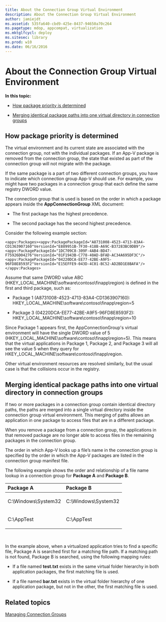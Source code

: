 ```yaml
---
title: About the Connection Group Virtual Environment
description: About the Connection Group Virtual Environment
author: jamiejdt
ms.assetid: 535fa640-cbd9-425e-8437-94650a70c264
ms.pagetype: mdop, appcompat, virtualization
ms.mktglfcycl: deploy
ms.sitesec: library
ms.prod: w10
ms.date: 06/16/2016
---
```



# About the Connection Group Virtual Environment


**In this topic:**

-   [How package priority is determined](#bkmk-pkg-priority-deter)

-   [Merging identical package paths into one virtual directory in connection groups](#bkmk-merged-root-ve-exp)

## <a href="" id="bkmk-pkg-priority-deter"></a>How package priority is determined


The virtual environment and its current state are associated with the connection group, not with the individual packages. If an App-V package is removed from the connection group, the state that existed as part of the connection group will not migrate with the package.

If the same package is a part of two different connection groups, you have to indicate which connection group App-V should use. For example, you might have two packages in a connection group that each define the same registry DWORD value.

The connection group that is used is based on the order in which a package appears inside the **AppConnectionGroup** XML document:

-   The first package has the highest precedence.

-   The second package has the second highest precedence.

Consider the following example section:

``` syntax
<appv:Packages><appv:PackagePackageId="A8731008-4523-4713-83A4-CD1363907160"VersionId="E889951B-7F30-418B-A69C-B37283BC0DB9"/><appv:PackagePackageId="1DC709C8-309F-4AB4-BD47-F75926D04276"VersionId="01F1943B-C778-40AD-BFAD-AC34A695DF3C"/><appv:PackagePackageId="04220DCA-EE77-42BE-A9F5-96FD8E8593F2"VersionId="E15EFFE9-043D-4C01-BC52-AD2BD1E8BAFA"/></appv:Packages>
```

Assume that same DWORD value ABC (HKEY\_LOCAL\_MACHINE\\software\\contoso\\finapp\\region) is defined in the first and third package, such as:

-   Package 1 (A8731008-4523-4713-83A4-CD1363907160): HKEY\_LOCAL\_MACHINE\\software\\contoso\\finapp\\region=5

-   Package 3 (04220DCA-EE77-42BE-A9F5-96FD8E8593F2): HKEY\_LOCAL\_MACHINE\\software\\contoso\\finapp\\region=10

Since Package 1 appears first, the AppConnectionGroup's virtual environment will have the single DWORD value of 5 (HKEY\_LOCAL\_MACHINE\\software\\contoso\\finapp\\region=5). This means that the virtual applications in Package 1, Package 2, and Package 3 will all see the value 5 when they query for HKEY\_LOCAL\_MACHINE\\software\\contoso\\finapp\\region.

Other virtual environment resources are resolved similarly, but the usual case is that the collisions occur in the registry.

## <a href="" id="bkmk-merged-root-ve-exp"></a>Merging identical package paths into one virtual directory in connection groups


If two or more packages in a connection group contain identical directory paths, the paths are merged into a single virtual directory inside the connection group virtual environment. This merging of paths allows an application in one package to access files that are in a different package.

When you remove a package from a connection group, the applications in that removed package are no longer able to access files in the remaining packages in the connection group.

The order in which App-V looks up a file’s name in the connection group is specified by the order in which the App-V packages are listed in the connection group manifest file.

The following example shows the order and relationship of a file name lookup in a connection group for **Package A** and **Package B**.

<table>
<colgroup>
<col width="50%" />
<col width="50%" />
</colgroup>
<thead>
<tr class="header">
<th align="left">Package A</th>
<th align="left">Package B</th>
</tr>
</thead>
<tbody>
<tr class="odd">
<td align="left"><p>C:\Windows\System32</p></td>
<td align="left"><p>C:\Windows\System32</p></td>
</tr>
<tr class="even">
<td align="left"><p>C:\AppTest</p></td>
<td align="left"><p>C:\AppTest</p></td>
</tr>
</tbody>
</table>

 

In the example above, when a virtualized application tries to find a specific file, Package A is searched first for a matching file path. If a matching path is not found, Package B is searched, using the following mapping rules:

-   If a file named **test.txt** exists in the same virtual folder hierarchy in both application packages, the first matching file is used.

-   If a file named **bar.txt** exists in the virtual folder hierarchy of one application package, but not in the other, the first matching file is used.






## Related topics


[Managing Connection Groups](managing-connection-groups.md)

 

 





